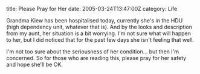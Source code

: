 title: Please Pray for Her
date: 2005-03-24T13:47:00Z
category: Life

Grandma Kiew has been hospitalised today, currently she's in the HDU (high dependency unit, whatever that is). And by the looks and description from my aunt, her situation is a bit worrying. I'm not sure what will happen to her, but I did noticed that for the past few days she isn't feeling that well.

I'm not too sure about the seriousness of her condition… but then I'm concerned. So for those who are reading this, please pray for her safety and hope she'll be OK.

